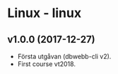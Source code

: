 Linux - linux
===================

v1.0.0 (2017-12-27)
-------------------

* Första utgåvan (dbwebb-cli v2).
* First course vt2018.
